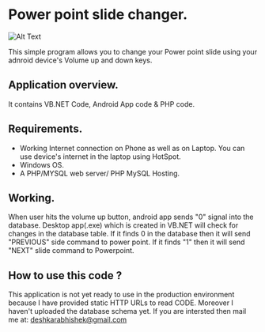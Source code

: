 # Power point slide changer.

![Alt Text](https://www.androidcentral.com/sites/androidcentral.com/files/styles/xlarge_wm_brw/public/article_images/2015/02/note-4-lp-interruptions.jpg?itok=mJkFPTfC)

This simple program allows you to change your Power point slide using your adnroid device's Volume up and down keys.

## Application overview.

It contains VB.NET Code, Android App code & PHP code.

## Requirements.

* Working Internet connection on Phone as well as on Laptop. You can use device's internet in the laptop using HotSpot.
* Windows OS.
* A PHP/MYSQL web server/ PHP MySQL Hosting.

## Working.

When user hits the volume up button, android app sends "0" signal into the database. Desktop app(.exe) which is created in VB.NET will check for changes in the database table. If it finds 0 in the database then it will send "PREVIOUS" side command to power point. If it finds "1" then it will send "NEXT" slide command to Powerpoint.

## How to use this code ?
This application is not yet ready to use in the production environment because I have provided static HTTP URLs to read CODE. Moreover I haven't uploaded the database schema yet. If you are intersted then mail me at: deshkarabhishek@gmail.com
